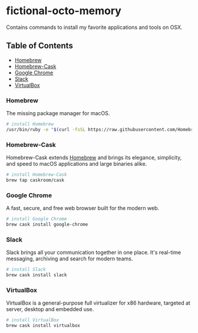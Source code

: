 # fictional-octo-memory
Contains commands to install my favorite applications and tools on OSX.

## Table of Contents
- [Homebrew](#homebrew)
- [Homebrew-Cask](#homebrew-cask)
- [Google Chrome](#google-chrome)
- [Slack](#slack)
- [VirtualBox](#virtualbox)

### Homebrew
The missing package manager for macOS.
```sh
# install Homebrew
/usr/bin/ruby -e "$(curl -fsSL https://raw.githubusercontent.com/Homebrew/install/master/install)"
```

### Homebrew-Cask
Homebrew-Cask extends [Homebrew](brew.sh "Homebrew") and brings its elegance, simplicity, and speed to macOS applications and large binaries alike.
```sh
# install Homebrew-Cask
brew tap caskroom/cask
```

### Google Chrome
A fast, secure, and free web browser built for the modern web.
```sh
# install Google Chrome
brew cask install google-chrome
```

### Slack
Slack brings all your communication together in one place. It's real-time messaging, archiving and search for modern teams.
```sh
# install Slack
brew cask install slack
```

### VirtualBox
VirtualBox is a general-purpose full virtualizer for x86 hardware, targeted at server, desktop and embedded use.
```sh
# install VirtualBox
brew cask install virtualbox
```